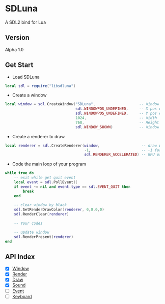 # SDLuna
A SDL2 bind for Lua

## Version
Alpha 1.0

## Get Start
* Load SDLuna
```Lua
local sdl = require("libsdluna")
```

* Create a window
```Lua
local window = sdl.CreateWindow("SDLuna",                    -- Window Title
                                sdl.WINDOWPOS_UNDEFINED,     -- X pos of top-left
                                sdl.WINDOWPOS_UNDEFINED,     -- Y pos of top-left
                                1024,                        -- Width
                                768,                         -- Height
                                sdl.WINDOW_SHOWN)            -- Window State
```

* Create a renderer to draw
```Lua
local renderer = sdl.CreateRenderer(window,                   -- draw which window
                                    -1,                       -- -1 for most situation
                                    sdl.RENDERER_ACCELERATED) -- GPU or software
```

* Code the main loop of your program
```Lua
while true do
    -- exit while get quit event
    local event = sdl.PollEvent()
    if event ~= nil and event.type == sdl.EVENT_QUIT then
        break
    end
	
    -- clear window by black
    sdl.SetRenderDrawColor(renderer, 0,0,0,0)
    sdl.RenderClear(renderer)
    
    -- Your codes

    -- update window 
    sdl.RenderPresent(renderer)
end
```

## API Index
 - [x] [Window](window.md)
 - [x] [Render](render.md)
 - [x] [Draw](draw.md)
 - [x] [Sound](sound.md)
 - [ ] [Event](event.md)
 - [ ] [Keyboard](keyboard.md)